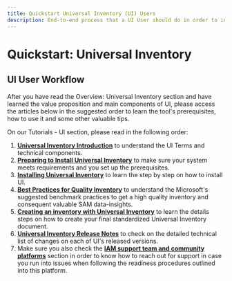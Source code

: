 ```yaml
---
title: Quickstart Universal Inventory (UI) Users
description: End-to-end process that a UI User should do in order to install and run UI, with the output of a de-duplicated, normalized inventory.
---
```

# Quickstart: Universal Inventory

## UI User Workflow

After you have read the Overview: Universal Inventory section and have learned the value proposition and main components of UI, please access the articles below in the suggested order to learn the tool's prerequisites, how to use it and some other valuable tips.

On our Tutorials - UI section, please read in the following order:
1. [**Universal Inventory Introduction**](../Tutorials/UI/introduction.md) to understand the UI Terms and technical components.
1. [**Preparing to Install Universal Inventory**](../Tutorials/UI/preparation.md) to make sure your system meets requirements and you set up the prerequisites.
1. [**Installing Universal Inventory**](../Tutorials/UI/installation.md) to learn the step by step on how to install UI.
1. [**Best Practices for Quality Inventory**](../Tutorials/UI/quality.md) to understand the Microsoft's suggested benchmark practices to get a high quality inventory and consequent valuable SAM data-insights.
1. [**Creating an inventory with Universal Inventory**](../Tutorials/UI/inventory.md) to learn the details steps on how to create your final standardized Universal Inventory document.
1. [**Universal Inventory Release Notes**](../Tutorials/UI/Release-notes.md) to check on the detailed technical list of changes on each of UI's released versions.
1. Make sure you also check the [**IAM support team and community platforms**](../Sup_Comm.md) section in order to know how to reach out for support in case you run into issues when following the readiness procedures outlined into this platform.
